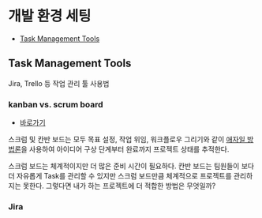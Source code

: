 # 개발 환경 세팅

* [Task Management Tools](#task-management-tools)

## Task Management Tools

Jira, Trello 등 작업 관리 툴 사용법

### kanban vs. scrum board

* [바로가기](./kanban_vs_scrum/)

스크럼 및 칸반 보드는 모두 목표 설정, 작업 위임, 워크플로우 그리기와 같이 [애자일 방법론](https://namu.wiki/w/%EC%95%A0%EC%9E%90%EC%9D%BC)을 사용하여 아이디어 구상 단계부터 완료까지 프로젝트 상태를 추적한다.

스크럼 보드는 체계적이지만 더 많은 준비 시간이 필요하다. 칸반 보드는 팀원들이 보다 더 자유롭게 Task를 관리할 수 있지만 스크럼 보드만큼 체계적으로 프로젝트를 관리하지는 못한다. 그렇다면 내가 하는 프로젝트에 더 적합한 방법은 무엇일까?

### Jira